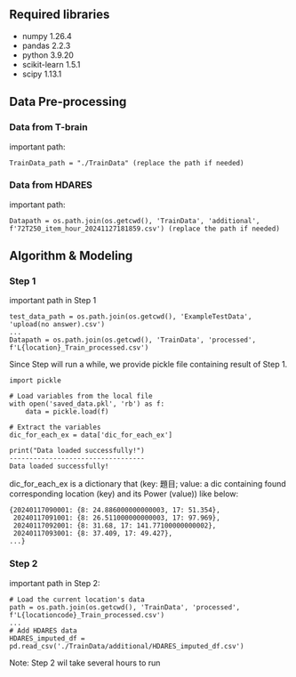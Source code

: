 ## Required libraries
- numpy                     1.26.4
- pandas                    2.2.3      
- python                    3.9.20 
- scikit-learn              1.5.1
- scipy                     1.13.1

## Data Pre-processing
### Data from T-brain
important path:
```{python}
TrainData_path = "./TrainData" (replace the path if needed)
```
### Data from HDARES
important path:
```{python}
Datapath = os.path.join(os.getcwd(), 'TrainData', 'additional', f'72T250_item_hour_20241127181859.csv') (replace the path if needed)
```

## Algorithm & Modeling
### Step 1
important path in Step 1 
```{python}
test_data_path = os.path.join(os.getcwd(), 'ExampleTestData', 'upload(no answer).csv')
...
Datapath = os.path.join(os.getcwd(), 'TrainData', 'processed', f'L{location}_Train_processed.csv')
```
Since Step will run a while, we provide pickle file containing result of Step 1.
```{python}
import pickle

# Load variables from the local file
with open('saved_data.pkl', 'rb') as f:
    data = pickle.load(f)

# Extract the variables
dic_for_each_ex = data['dic_for_each_ex']

print("Data loaded successfully!")
----------------------------------
Data loaded successfully!
```
dic_for_each_ex is a dictionary that (key: 題目; value: a dic containing found corresponding location (key) and its Power (value))
like below:
```{python}
{20240117090001: {8: 24.886000000000003, 17: 51.354},
 20240117091001: {8: 26.511000000000003, 17: 97.969},
 20240117092001: {8: 31.68, 17: 141.77100000000002},
 20240117093001: {8: 37.409, 17: 49.427},
...}
```

### Step 2
important path in Step 2:
```{python}
# Load the current location's data
path = os.path.join(os.getcwd(), 'TrainData', 'processed', f'L{locationcode}_Train_processed.csv')
...
# Add HDARES data
HDARES_imputed_df = pd.read_csv('./TrainData/additional/HDARES_imputed_df.csv')
```
Note: Step 2 wil take several hours to run






